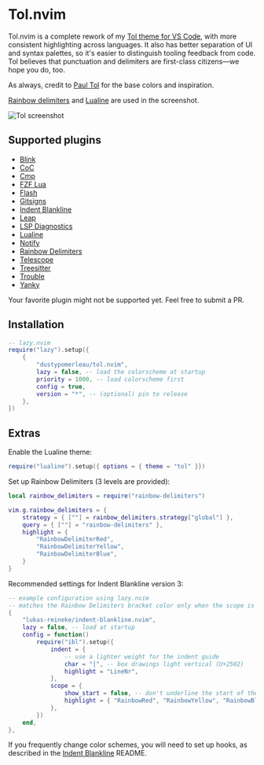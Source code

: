 # Tol.nvim

Tol.nvim is a complete rework of my [Tol theme for VS Code](https://github.com/dustypomerleau/tol), with more consistent highlighting across languages.
It also has better separation of UI and syntax palettes, so it's easier to distinguish tooling feedback from code.
Tol believes that punctuation and delimiters are first-class citizens—we hope you do, too.

As always, credit to [Paul Tol](https://personal.sron.nl/~pault/) for the base colors and inspiration.

[Rainbow delimiters][] and [Lualine][] are used in the screenshot.

![Tol screenshot](images/tol.png)

## Supported plugins

- [Blink][]
- [CoC][]
- [Cmp][]
- [FZF Lua][]
- [Flash][]
- [Gitsigns][]
- [Indent Blankline][]
- [Leap][]
- [LSP Diagnostics][]
- [Lualine][]
- [Notify][]
- [Rainbow Delimiters][]
- [Telescope][]
- [Treesitter][]
- [Trouble][]
- [Yanky][]

Your favorite plugin might not be supported yet. Feel free to submit a PR.

## Installation

```lua
-- lazy.nvim
require("lazy").setup({
    {
        "dustypomerleau/tol.nvim",
        lazy = false, -- load the colorscheme at startup
        priority = 1000, -- load colorscheme first
        config = true,
        version = "*", -- (optional) pin to release
    },
})
```

## Extras

Enable the Lualine theme:

```lua
require("lualine").setup({ options = { theme = "tol" }})
```

Set up Rainbow Delimiters (3 levels are provided):

```lua
local rainbow_delimiters = require("rainbow-delimiters")

vim.g.rainbow_delimiters = {
    strategy = { [""] = rainbow_delimiters.strategy["global"] },
    query = { [""] = "rainbow-delimiters" },
    highlight = {
        "RainbowDelimiterRed",
        "RainbowDelimiterYellow",
        "RainbowDelimiterBlue",
    }
}
```

Recommended settings for Indent Blankline version 3:

```lua
-- example configuration using lazy.nvim
-- matches the Rainbow Delimiters bracket color only when the scope is active
{
    "lukas-reineke/indent-blankline.nvim",
    lazy = false, -- load at startup
    config = function()
        require("ibl").setup({
            indent = {
                -- use a lighter weight for the indent guide
                char = "│", -- box drawings light vertical (U+2502)
                highlight = "LineNr",
            },
            scope = {
                show_start = false, -- don't underline the start of the scope
                highlight = { "RainbowRed", "RainbowYellow", "RainbowBlue", },
            },
        })
    end,
},
```

If you frequently change color schemes, you will need to set up hooks, as described in the [Indent Blankline][] README.

[Blink]: https://github.com/Saghen/blink.cmp
[CoC]: https://github.com/neoclide/coc.nvim
[Cmp]: https://github.com/hrsh7th/nvim-cmp
[Flash]: https://github.com/folke/flash.nvim
[FZF Lua]: https://github.com/ibhagwan/fzf-lua
[Gitsigns]: https://github.com/lewis6991/gitsigns.nvim
[Indent Blankline]: https://github.com/lukas-reineke/indent-blankline.nvim
[Leap]: https://github.com/ggandor/leap.nvim
[LSP Diagnostics]: https://neovim.io/doc/user/lsp.html
[Lualine]: https://github.com/hoob3rt/lualine.nvim
[Notify]: https://github.com/rcarriga/nvim-notify
[Rainbow Delimiters]: https://github.com/HiPhish/rainbow-delimiters.nvim
[Telescope]: https://github.com/nvim-telescope/telescope.nvim
[Treesitter]: https://github.com/nvim-treesitter/nvim-treesitter
[Trouble]: https://github.com/folke/trouble.nvim
[Yanky]: https://github.com/gbprod/yanky.nvim
